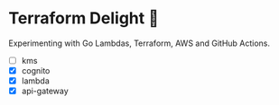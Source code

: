 # Terraform Delight 🧁

Experimenting with Go Lambdas, Terraform, AWS and GitHub Actions.

- [ ] kms
- [x] cognito
- [x] lambda
- [x] api-gateway

